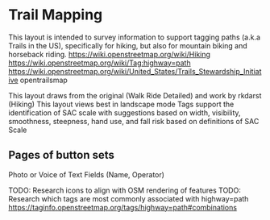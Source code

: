 Trail Mapping
============
This layout is intended to survey information to support tagging paths (a.k.a Trails in the US), specifically for hiking, but also for mountain biking and horseback riding.
https://wiki.openstreetmap.org/wiki/Hiking
https://wiki.openstreetmap.org/wiki/Tag:highway=path
https://wiki.openstreetmap.org/wiki/United_States/Trails_Stewardship_Initiative
opentrailsmap

This layout draws from the original (Walk Ride Detailed) and work by rkdarst (Hiking) 
This layout views best in landscape mode
Tags support the identification of SAC scale with suggestions based on width, visibility, smoothness, steepness, hand use, and fall risk based on definitions of SAC Scale

Pages of button sets  
--------------------


Photo or Voice of Text Fields (Name, Operator)

<layout name="Access">
	<!-- Row 1 : (home) informal=yes, access=no; access=private	-->
	<!-- Row 1 : foot+bike+horse=des, foot+bike=des, foot=des; segregrated=yes	-->
	<!-- Row 2 : horse=no, bike=no, dog=no, dog=leashed	-->
	<!-- Row 3 : wheelchair=des, snowmobile=des, ski=des, motor=yes	-->
<layout name="RouteMarking">
	<!-- Row 1: (Home) (Access) (Ammenities) (Ratings)	-->
	<!-- Row 2: osmc:symbol=black⬛,  osmc:symbol=gray, osmc:symbol=white⬜,	--> 
	<!-- Row 3: osmc:symbol=red🟥, osmc:symbol=green🟩, osmc:symbol=blue🟦  	-->
	<!-- Row 4: osmc:symbol=yellow🟨, osmc:symbol=orange🟧, osmc:symbol=purple🟪, osmc:symbol=brown🟫			-->
<layout name="Ratings">
	<!-- Row 1: (Home) (Difficulty)  SAC=hiking (T1), SAC=mountain hiking (T2),  	-->
	<!-- Row 2: SAC=demanding_mountain_hiking (T3), SAC=alpine_hiking (T4), SAC=demanding_alpine_hiking (T5), SAC=difficult_alpine_hiking (T6) 	-->
	<!-- Row 3: MTB:scale=0 (white), MTB:scale=1 (green:easy), MTB:scale=2 (blue:moderate) MTB:scale=3 (blue-black:difficult)	-->
	<!-- Row 4: MTB:scale=4 (black:very difficult)  MTB:scale=5 (double black:extreme)  MTB:scale=6 (orange:expert) (Access)	-->
<layout name="Visibility">
	<!-- Row 1: (Home), visibility=excellent (Clearly visible path/markers T1)	-->
	<!-- Row 2: trailblazed=yes, visibility=good (Path/marker visible when searched T2)	-->
	<!-- Row 3: trailblazed=cairnes, visibility=bad (Path/markers sometimes invisible T3), -->
	<!-- Row 4: trailblazed=poles, visibility=no (Mostly pathless/no markers T4+)	-->
<layout name="WidthSurface">
	<!-- Row 1 : (Home) (difficulty) width=0.15 (6in T3), 0.3 (12in T2) -->
	<!-- Row 2 : width=0.5 (20in T1), 1.0 (3ft), 2.0 (7ft), 4.0 (13ft)-->
	<!-- Row 3 : Surface = ground, concrete, steppping_stones, stone, -->
	<!-- Row 4 : Surface = fine_gravel,gravel,wood,metal -->
<layout name="Smooth">
	<!-- Row 1: (Home), smoothness=excellent (0-0.2in), -->
	<!-- Row 2: smoothness=good (0.2-0.5in), smoothness=intermediate (0.5-1in) 	--> 
	<!-- Row 3: smoothness=bad(1-3in T1), smoothness=very_bad (3-6in T2), -->
	<!-- Row 4: smoothness=horrible (6-10in T2), smoothness=very_horrible (10-20in T3), -->
	<!-- Row 5: smoothness=impassable (over 20in T4+)	-->  
<layout name="Difficulty">
	<!-- Row 3: gentle incline (0-40% T1), short steep (40-70% T2) -->
	<!-- steep (70-100% T3), extremely steep (ov 100% T4)  	-->
	<!-- Row 4: fall:limited (T2), fall:significant injury (T3) -->
	<!-- hands:required to maintain balance (T3), hands:required to advance (T4) 	-->
<layout name="PathStructures">
	<!-- Row 1: (Home), (WidthSurface), highway=steps, handrail=yes, 	-->
	<!-- Row 2: highway=trailhead, highway=ladder, ford=stepping_stones, ford=yes,   	-->
	<!-- Row 3: bridge=yes, bridge=boardwalk, bridge=trestle, barrier=stile	-->
	<!-- Row 4: barrier=gate, barrier=kissing_gate, barrier=swing_gate, barrier=chain	-->
<layout name="Amenities">
	<!-- Row 1: (Home) (RouteMarking) (PathStructures), amenity=bbq -->
	<!-- Row 2: shelter_type=sun_shelter, information=route_marker (direction only), information=guidepost (destination distance), information=map	-->
	<!-- Row 3: leisure=picnic_table, amenity=toilets, amenity=parking, -->
	<!-- Row 4: amenity=drinking_water, amenity=bench, backrest=yes, -->
<layout name="Overnight">
	<!-- Row 1: (home) (Amenities) (PathStructures)	-->
	<!-- Row 2: tourism=camp_pitch, informal=yes, leisure=firepit, amenity=bear_box  	-->
	<!-- Row 3: shelter_type=lean_to, shelter_type=basic_hut, shelter_type=wilderness_hut , sheter_type=alpine_hut, 	-->
	<!-- Row 4: capacity=1, capacity=2, capacity=4, capacity=8	--> 
<layout name="NaturalFeatures"> 
	<!-- Row 1: (Home) (Difficulty) (Amenities) (PathStructures)		-->
	<!-- Row 2: waterway=stream, natural=spring; water=pond; waterway=waterfall 	-->
	<!-- Row 3: natural=cliff, tourism=viewpoint	-->
	<!-- Row 4: direction= N, direction= N, direction= N, direction= N)			-->


TODO: Research icons to align with OSM rendering of features
TODO: Research which tags are most commonly associated with highway=path  https://taginfo.openstreetmap.org/tags/highway=path#combinations
